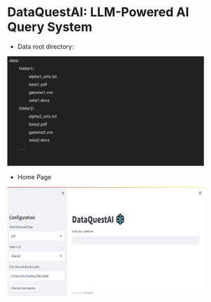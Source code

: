 # DataQuestAI: LLM-Powered AI Query System

- Data root directory:
<img src="https://github.com/gyan2976/RAG-Retrieval-Augmented-Generation-/blob/main/Output/data%20directory.png?raw=true" width="450" height="250">

- Home Page
<img src="https://github.com/gyan2976/RAG-Retrieval-Augmented-Generation-/blob/main/Output/HomePage.png?raw=true" width="450" height="250">
